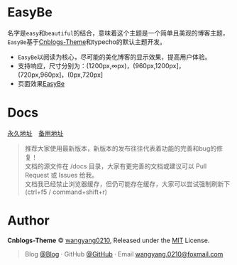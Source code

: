 # EasyBe

名字是`easy`和`beautiful`的结合，意味着这个主题是一个简单且美观的博客主题，`EasyBe`基于[Cnblogs-Theme](https://github.com/wangyang0210/Cnblogs-Theme/)和typecho的默认主题开发。

* `EasyBe`以阅读为核心，尽可能的美化博客的显示效果，提高用户体验。
* 支持响应，尺寸分别为：(1200px,∞px)，(960px,1200px]，(720px,960px]，(0px,720px]
* 页面效果[EasyBe](https://www.easybe.org)

# Docs

[永久地址](https://wangyang0210.github.io/EasyBe/v2/#/)　[备用地址](https://docs.easybe.org)

> 推荐大家使用最新版本，新版本的发布往往代表着功能的完善和bug的修复！
> <br>文档的源文件在 /docs 目录，大家有更完善的文档或建议可以 Pull Request 或 Issues 给我。
> <br>文档我已经禁止浏览器缓存，但仍可能存在缓存，大家可以尝试强制刷新下(ctrl+f5 / command+shift+r)

# Author

**Cnblogs-Theme** © [wangyang0210](https://github.com/wangyang0210), Released under the [MIT](./LICENSE) License.<br>

> Blog [@Blog](https://www.easybe.org/) · GitHub [@GitHub](https://github.com/wangyang0210) · Email wangyang.0210@foxmail.com
